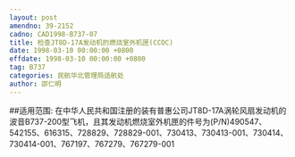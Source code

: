 ```yaml
---
layout: post
amendno: 39-2152
cadno: CAD1998-B737-07
title: 检查JT8D-17A发动机的燃烧室外机匣(CCOC)
date: 1998-03-10 00:00:00 +0800
effdate: 1998-03-10 00:00:00 +0800
tag: B737
categories: 民航华北管理局适航处
author: 邵仁明
---
```


##适用范围:
在中华人民共和国注册的装有普惠公司JT8D-17A涡轮风扇发动机的波音B737-200型飞机，且其发动机燃烧室外机匣的件号为(P/N)490547、542155、616315、728829、728829-001、730413、730413-001、730414、730414-001、767197、767279、767279-001

